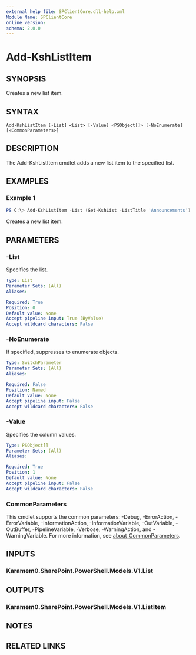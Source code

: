 ```yaml
---
external help file: SPClientCore.dll-help.xml
Module Name: SPClientCore
online version:
schema: 2.0.0
---
```


# Add-KshListItem

## SYNOPSIS
Creates a new list item.

## SYNTAX

```
Add-KshListItem [-List] <List> [-Value] <PSObject[]> [-NoEnumerate] [<CommonParameters>]
```

## DESCRIPTION
The Add-KshListItem cmdlet adds a new list item to the specified list.

## EXAMPLES

### Example 1
```powershell
PS C:\> Add-KshListItem -List (Get-KshList -ListTitle 'Announcements') -Value @{ 'Title' = 'A Happy New Year' }
```

Creates a new list item.

## PARAMETERS

### -List
Specifies the list.

```yaml
Type: List
Parameter Sets: (All)
Aliases:

Required: True
Position: 0
Default value: None
Accept pipeline input: True (ByValue)
Accept wildcard characters: False
```

### -NoEnumerate
If specified, suppresses to enumerate objects.

```yaml
Type: SwitchParameter
Parameter Sets: (All)
Aliases:

Required: False
Position: Named
Default value: None
Accept pipeline input: False
Accept wildcard characters: False
```

### -Value
Specifies the column values.

```yaml
Type: PSObject[]
Parameter Sets: (All)
Aliases:

Required: True
Position: 1
Default value: None
Accept pipeline input: False
Accept wildcard characters: False
```

### CommonParameters
This cmdlet supports the common parameters: -Debug, -ErrorAction, -ErrorVariable, -InformationAction, -InformationVariable, -OutVariable, -OutBuffer, -PipelineVariable, -Verbose, -WarningAction, and -WarningVariable. For more information, see [about_CommonParameters](http://go.microsoft.com/fwlink/?LinkID=113216).

## INPUTS

### Karamem0.SharePoint.PowerShell.Models.V1.List

## OUTPUTS

### Karamem0.SharePoint.PowerShell.Models.V1.ListItem

## NOTES

## RELATED LINKS
